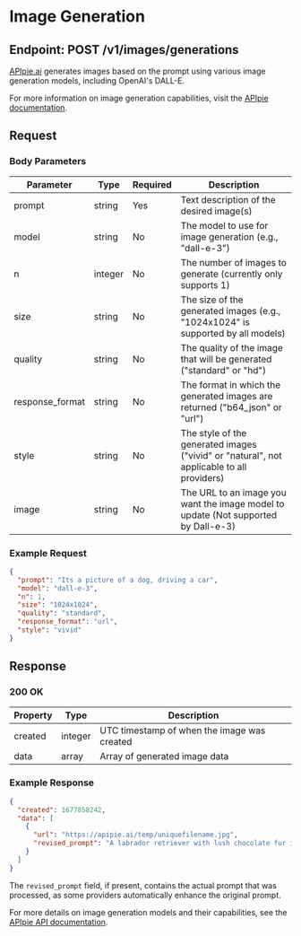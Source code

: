 # Image Generation

## Endpoint: POST /v1/images/generations

[APIpie.ai](https://apipie.ai) generates images based on the prompt using various image generation models, including OpenAI's DALL-E.

For more information on image generation capabilities, visit the [APIpie documentation](https://apipie.ai/docs).

## Request

### Body Parameters

| Parameter | Type | Required | Description |
|-----------|------|----------|-------------|
| prompt | string | Yes | Text description of the desired image(s) |
| model | string | No | The model to use for image generation (e.g., "dall-e-3") |
| n | integer | No | The number of images to generate (currently only supports 1) |
| size | string | No | The size of the generated images (e.g., "1024x1024" is supported by all models) |
| quality | string | No | The quality of the image that will be generated ("standard" or "hd") |
| response_format | string | No | The format in which the generated images are returned ("b64_json" or "url") |
| style | string | No | The style of the generated images ("vivid" or "natural", not applicable to all providers) |
| image | string | No | The URL to an image you want the image model to update (Not supported by Dall-e-3) |

### Example Request

```json
{
  "prompt": "Its a picture of a dog, driving a car",
  "model": "dall-e-3",
  "n": 1,
  "size": "1024x1024",
  "quality": "standard",
  "response_format": "url",
  "style": "vivid"
}
```

## Response

### 200 OK

| Property | Type | Description |
|----------|------|-------------|
| created | integer | UTC timestamp of when the image was created |
| data | array | Array of generated image data |

### Example Response

```json
{
  "created": 1677858242,
  "data": [
    {
      "url": "https://apipie.ai/temp/uniquefilename.jpg",
      "revised_prompt": "A labrador retriever with lush chocolate fur is driving a red 1974 Stingray and..."
    }
  ]
}
```

The `revised_prompt` field, if present, contains the actual prompt that was processed, as some providers automatically enhance the original prompt.

For more details on image generation models and their capabilities, see the [APIpie API documentation](https://apipie.ai/docs).
